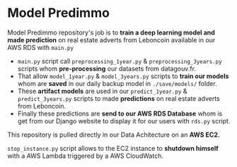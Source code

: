 # Model Predimmo

Model Predimmo repository's job is to **train a deep learning model and made prediction** on real estate adverts from Leboncoin available in our AWS RDS with ```main.py```

* ```main.py``` script call ```preprocessing_1year.py``` &  ```preprocessing_3years.py``` scripts whom **pre-processing** our datasets from datagouv.fr.
* That allow ```model_1year.py``` &  ```model_3years.py``` scripts to **train our models** whom are **saved** in our daily backup model in ```./save/models/``` folder.
* These **artifact models** are used in our ```predict_1year.py``` & ```predict_3years.py``` scripts to made **predictions** on real estate adverts from Leboncoin.
* Finally these predictions are **send to our AWS RDS Database** whom is get from our Django website to display it for our users with ```rds.py``` script.

This repository is pulled directly in our Data Achitecture on an **AWS EC2.**

```stop_instance.py``` script allows to the EC2 instance to **shutdown himself** with a AWS Lambda triggered by a AWS CloudWatch. 
